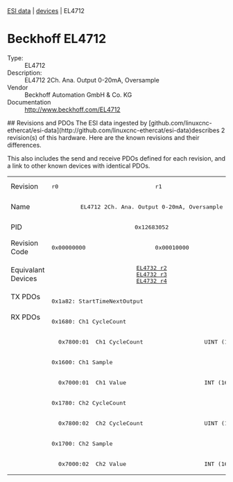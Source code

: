 <div class="nav"><a href="/esi-data">ESI data</a> | <a href="/esi-data/devices">devices</a> | EL4712</div>

#  Beckhoff EL4712

<dl>
  <dt>Type:</dt><dd>EL4712</dd>
  <dt>Description:</dt><dd>EL4712 2Ch. Ana. Output 0-20mA, Oversample</dd>
  <dt>Vendor</dt><dd>Beckhoff Automation GmbH & Co. KG</dd>
  <dt>Documentation</dt><dd><a href="http://www.beckhoff.com/EL4712">http://www.beckhoff.com/EL4712</a></dd>
</dl>
## Revisions and PDOs
The ESI data ingested by [github.com/linuxcnc-ethercat/esi-data](http://github.com/linuxcnc-ethercat/esi-data)describes 2 revision(s) of this hardware.  Here are the known revisions and their differences.

This also includes the send and receive PDOs defined for each revision, and a link to other known devices with identical PDOs.

<table>
<tr >
<td class="first">Revision</td>
<td ><pre>r0</pre></td>
<td ><pre>r1</pre></td>
</tr>
<tr >
<td class="first">Name</td>
<td  colspan=2 align="center"><pre>EL4712 2Ch. Ana. Output 0-20mA, Oversample</pre></td>
</tr>
<tr >
<td class="first">PID</td>
<td  colspan=2 align="center"><pre>0x12683052</pre></td>
</tr>
<tr >
<td class="first">Revision Code</td>
<td ><pre>0x00000000</pre></td>
<td ><pre>0x00010000</pre></td>
</tr>
<tr >
<td class="first">Equivalant Devices</td>
<td  colspan=2 align="center"><pre><a href="EL4732">EL4732 r2</a><br/><a href="EL4732">EL4732 r3</a><br/><a href="EL4732">EL4732 r4</a></pre></td>
</tr>
<tr class="txpdo pdosection">
<td class="first" rowspan=1 valign=top>TX PDOs</td>
<td colspan=2 align="left"><pre>0x1a82: StartTimeNextOutput</pre></td>
<td></td>
</tr>
<tr class="rxpdo pdosection">
<td class="first" rowspan=8 valign=top>RX PDOs</td>
<td colspan=2 align="left"><pre>0x1680: Ch1 CycleCount</pre></td>
<td></td>
</tr>
<tr class="rxpdo">
<td  colspan=2 align="left"><pre>  0x7800:01  Ch1 CycleCount                  UINT (16 bits)</pre></td>
</tr>
<tr class="rxpdo pdosection">
<td  colspan=2 align="left"><pre>0x1600: Ch1 Sample</pre></td>
</tr>
<tr class="rxpdo">
<td  colspan=2 align="left"><pre>  0x7000:01  Ch1 Value                       INT (16 bits)</pre></td>
</tr>
<tr class="rxpdo pdosection">
<td  colspan=2 align="left"><pre>0x1780: Ch2 CycleCount</pre></td>
</tr>
<tr class="rxpdo">
<td  colspan=2 align="left"><pre>  0x7800:02  Ch2 CycleCount                  UINT (16 bits)</pre></td>
</tr>
<tr class="rxpdo pdosection">
<td  colspan=2 align="left"><pre>0x1700: Ch2 Sample</pre></td>
</tr>
<tr class="rxpdo">
<td  colspan=2 align="left"><pre>  0x7000:02  Ch2 Value                       INT (16 bits)</pre></td>
</tr>
</table>
